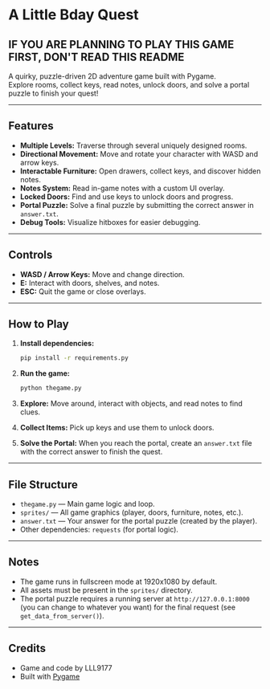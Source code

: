 # A Little Bday Quest

## IF YOU ARE PLANNING TO PLAY THIS GAME FIRST, DON'T READ THIS README




A quirky, puzzle-driven 2D adventure game built with Pygame.  
Explore rooms, collect keys, read notes, unlock doors, and solve a portal puzzle to finish your quest!

---

## Features

- **Multiple Levels:** Traverse through several uniquely designed rooms.
- **Directional Movement:** Move and rotate your character with WASD and arrow keys.
- **Interactable Furniture:** Open drawers, collect keys, and discover hidden notes.
- **Notes System:** Read in-game notes with a custom UI overlay.
- **Locked Doors:** Find and use keys to unlock doors and progress.
- **Portal Puzzle:** Solve a final puzzle by submitting the correct answer in `answer.txt`.
- **Debug Tools:** Visualize hitboxes for easier debugging.

---

## Controls

- **WASD / Arrow Keys:** Move and change direction.
- **E:** Interact with doors, shelves, and notes.
- **ESC:** Quit the game or close overlays.

---

## How to Play

1. **Install dependencies:**
    ```bash
    pip install -r requirements.py
    ```

2. **Run the game:**
    ```bash
    python thegame.py
    ```

3. **Explore:** Move around, interact with objects, and read notes to find clues.
4. **Collect Items:** Pick up keys and use them to unlock doors.
5. **Solve the Portal:** When you reach the portal, create an `answer.txt` file with the correct answer to finish the quest.

---

## File Structure

- `thegame.py` — Main game logic and loop.
- `sprites/` — All game graphics (player, doors, furniture, notes, etc.).
- `answer.txt` — Your answer for the portal puzzle (created by the player).
- Other dependencies: `requests` (for portal logic).

---

## Notes

- The game runs in fullscreen mode at 1920x1080 by default.
- All assets must be present in the `sprites/` directory.
- The portal puzzle requires a running server at `http://127.0.0.1:8000` (you can change to whatever you want) for the final request (see `get_data_from_server()`).

---

## Credits

- Game and code by LLL9177
- Built with [Pygame](https://www.pygame.org/)
